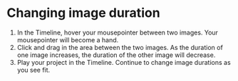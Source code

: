 # Changing image duration

1. In the Timeline, hover your mousepointer between two images. Your mousepointer will become a hand.
2. Click and drag in the area between the two images. As the duration of one image increases, the duration of the other image will decrease.
3. Play your project in the Timeline. Continue to change image durations as you see fit. 

